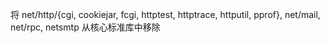 将 net/http/{cgi, cookiejar, fcgi, httptest, httptrace, httputil, pprof}, net/mail, net/rpc, netsmtp 从核心标准库中移除
